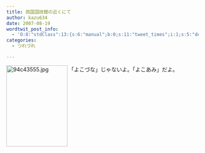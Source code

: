 ```yaml
---
title: 両国国技館の近くにて
author: kazu634
date: 2007-08-19
wordtwit_post_info:
  - 'O:8:"stdClass":13:{s:6:"manual";b:0;s:11:"tweet_times";i:1;s:5:"delay";i:0;s:7:"enabled";i:1;s:10:"separation";s:2:"60";s:7:"version";s:3:"3.7";s:14:"tweet_template";b:0;s:6:"status";i:2;s:6:"result";a:0:{}s:13:"tweet_counter";i:2;s:13:"tweet_log_ids";a:1:{i:0;i:3173;}s:9:"hash_tags";a:0:{}s:8:"accounts";a:1:{i:0;s:7:"kazu634";}}'
categories:
  - つれづれ

---
```

<div class="section">
<p>
<a href="http://image.blog.livedoor.jp/simoom634/imgs/9/4/94c43555.jpg" onclick="__gaTracker('send', 'event', 'outbound-article', 'http://image.blog.livedoor.jp/simoom634/imgs/9/4/94c43555.jpg', '');" target="_blank"><img width="160" align="left" alt="94c43555.jpg" src="http://image.blog.livedoor.jp/simoom634/imgs/9/4/94c43555-s.jpg" height="213" border="0" class="pict" /></a>「よこづな」じゃないよ。「よこあみ」だよ。
</p>
</div>
